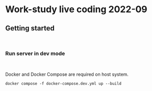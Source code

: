 # Work-study live coding 2022-09

## Getting started

<br/>

### Run server in dev mode

<br/>

Docker and Docker Compose are required on host system.

```
docker compose -f docker-compose.dev.yml up --build
```
